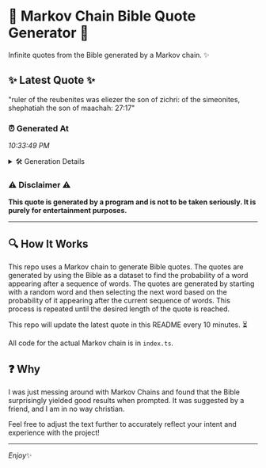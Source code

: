 # 📖 Markov Chain Bible Quote Generator 📖

Infinite quotes from the Bible generated by a Markov chain. ✨

## ✨ Latest Quote ✨
"ruler of the reubenites was eliezer the son of zichri: of the simeonites, shephatiah the son of maachah: 27:17"

### ⏰ Generated At
*10:33:49 PM*

<details>
    <summary>🛠️ Generation Details</summary>
    <p>
        <strong>🌱 Seed:</strong> ruler<br>
        <strong>🔄 Iterations:</strong> 18<br>
        <strong>📜 Context History:</strong><br>[ ruler ]: of<br>[ ruler, of ]: the<br>[ ruler, of, the ]: reubenites<br>[ ruler, of, the, reubenites ]: was<br>[ ruler, of, the, reubenites, was ]: eliezer<br>[ ruler, of, the, reubenites, was, eliezer ]: the<br>[ of, the, reubenites, was, eliezer, the ]: son<br>[ the, reubenites, was, eliezer, the, son ]: of<br>[ reubenites, was, eliezer, the, son, of ]: zichri:<br>[ was, eliezer, the, son, of, zichri: ]: of<br>[ eliezer, the, son, of, zichri:, of ]: the<br>[ the, son, of, zichri:, of, the ]: simeonites,<br>[ son, of, zichri:, of, the, simeonites, ]: shephatiah<br>[ of, zichri:, of, the, simeonites,, shephatiah ]: the<br>[ zichri:, of, the, simeonites,, shephatiah, the ]: son<br>[ of, the, simeonites,, shephatiah, the, son ]: of<br>[ the, simeonites,, shephatiah, the, son, of ]: maachah:<br>[ simeonites,, shephatiah, the, son, of, maachah: ]: 27:17<br>
    </p>
</details>

### ⚠️ Disclaimer ⚠️
**This quote is generated by a program and is not to be taken seriously. It is purely for entertainment purposes.**

---

## 🔍 How It Works

This repo uses a Markov chain to generate Bible quotes. The quotes are generated by using the Bible as a dataset to find the probability of a word appearing after a sequence of words. The quotes are generated by starting with a random word and then selecting the next word based on the probability of it appearing after the current sequence of words. This process is repeated until the desired length of the quote is reached.

This repo will update the latest quote in this README every 10 minutes. ⏳

All code for the actual Markov chain is in `index.ts`.

## ❓ Why

I was just messing around with Markov Chains and found that the Bible surprisingly yielded good results when prompted. 
It was suggested by a friend, and I am in no way christian.

Feel free to adjust the text further to accurately reflect your intent and experience with the project!

---

*Enjoy*✨
